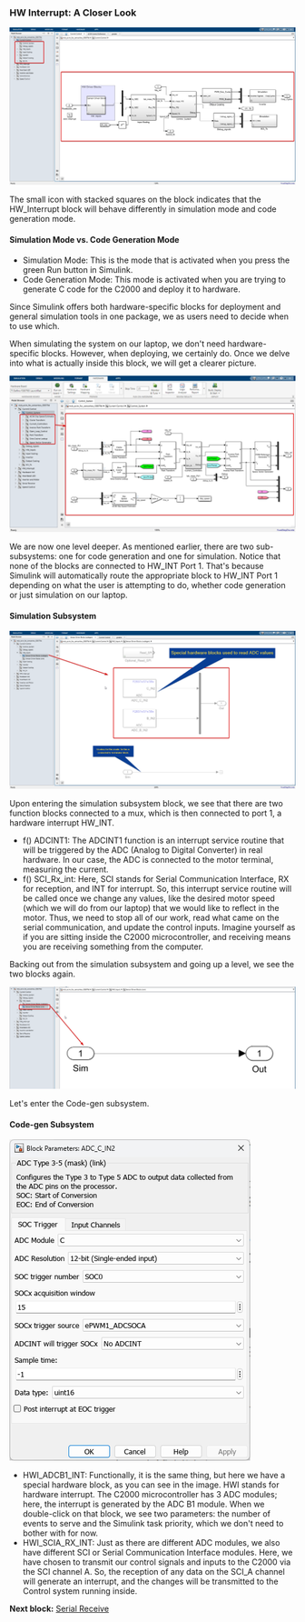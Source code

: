 ### HW Interrupt: A Closer Look



![alt text](../images/../images/writings_image-1.png)

The small icon with stacked squares on the block indicates that the HW\_Interrupt block will behave differently in simulation mode and code generation mode.

#### Simulation Mode vs. Code Generation Mode

* Simulation Mode: This is the mode that is activated when you press the green Run button in Simulink.
* Code Generation Mode: This mode is activated when you are trying to generate C code for the C2000 and deploy it to hardware.

Since Simulink offers both hardware-specific blocks for deployment and general simulation tools in one package, we as users need to decide when to use which.

When simulating the system on our laptop, we don't need hardware-specific blocks. However, when deploying, we certainly do. Once we delve into what is actually inside this block, we will get a clearer picture.

![alt text](../images/../images/writings_image-17.png)

We are now one level deeper. As mentioned earlier, there are two sub-subsystems: one for code generation and one for simulation. Notice that none of the blocks are connected to HW\_INT Port 1. That's because Simulink will automatically route the appropriate block to HW\_INT Port 1 depending on what the user is attempting to do, whether code generation or just simulation on our laptop.

#### Simulation Subsystem

![alt text](../images/../images/writings_image-4.png)

Upon entering the simulation subsystem block, we see that there are two function blocks connected to a mux, which is then connected to port 1, a hardware interrupt HW\_INT.

* f() ADCINT1: The ADCINT1 function is an interrupt service routine that will be triggered by the ADC (Analog to Digital Converter) in real hardware. In our case, the ADC is connected to the motor terminal, measuring the current.
* f() SCI\_Rx\_int: Here, SCI stands for Serial Communication Interface, RX for reception, and INT for interrupt. So, this interrupt service routine will be called once we change any values, like the desired motor speed (which we will do from our laptop) that we would like to reflect in the motor. Thus, we need to stop all of our work, read what came on the serial communication, and update the control inputs. Imagine yourself as if you are sitting inside the C2000 microcontroller, and receiving means you are receiving something from the computer.

Backing out from the simulation subsystem and going up a level, we see the two blocks again.

![alt text](../images/../images/writings_image-3.png)

Let's enter the Code-gen subsystem.

#### Code-gen Subsystem

![alt text](../images/../images/writings_image-5.png)

* HWI\_ADCB1\_INT: Functionally, it is the same thing, but here we have a special hardware block, as you can see in the image. HWI stands for hardware interrupt. The C2000 microcontroller has 3 ADC modules; here, the interrupt is generated by the ADC B1 module. When we double-click on that block, we see two parameters: the number of events to serve and the Simulink task priority, which we don't need to bother with for now.
* HWI\_SCIA\_RX\_INT: Just as there are different ADC modules, we also have different SCI or Serial Communication Interface modules. Here, we have chosen to transmit our control signals and inputs to the C2000 via the SCI channel A. So, the reception of any data on the SCI\_A channel will generate an interrupt, and the changes will be transmitted to the Control system running inside.

**Next block:** [Serial Receive](./Serial\_Receive.md)